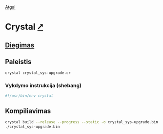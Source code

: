 [Atgal](./readme.md)

# Crystal [&#x2B67;](https://crystal-lang.org/)

## [Diegimas](../install/crystal_readme.md)

## Paleistis

```bash
crystal crystal_sys-upgrade.cr
```

### Vykdymo instrukcija (shebang)

```bash
#!/usr/bin/env crystal
```

## Kompiliavimas

```bash
crystal build --release --progress --static -o crystal_sys-upgrade.bin crystal_sys-upgrade.cr
./crystal_sys-upgrade.bin
```
